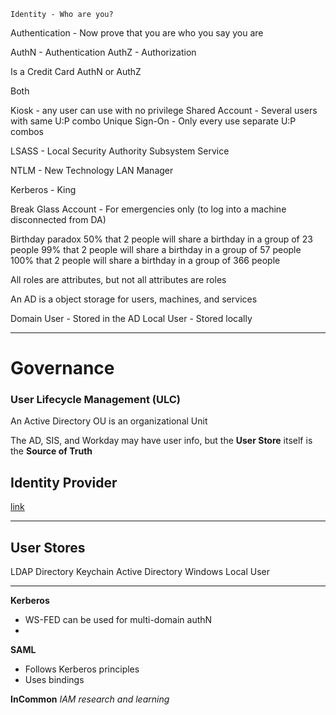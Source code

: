 	Identity - Who are you?
Authentication - Now prove that you are who you say you are

AuthN - Authentication
AuthZ - Authorization

Is a Credit Card AuthN or AuthZ



Both

Kiosk - any user can use with no privilege
Shared Account - Several users with same U:P combo
Unique Sign-On - Only every use separate U:P combos

LSASS - Local Security Authority Subsystem Service

NTLM - New Technology LAN Manager

Kerberos - King

Break Glass Account - For emergencies only (to log into a machine disconnected from DA)

Birthday paradox
50% that 2 people will share a birthday in a group of 23 people
99% that 2 people will share a birthday in a group of 57 people
100% that 2 people will share a birthday in a group of 366 people

All roles are attributes, but not all attributes are roles

An AD is a object storage for users, machines, and services

Domain User - Stored in the AD
Local User - Stored locally

---

# Governance

### User Lifecycle Management (ULC)


An Active Directory OU is an organizational Unit

The AD, SIS, and Workday may have user info, but the **User Store** itself is the **Source of Truth** 

## Identity Provider

[link](http://sp2.westus2.cloudapp.azure.com)

---
## User Stores
LDAP Directory
Keychain
Active Directory
Windows Local User


___
**Kerberos**
- WS-FED can be used for multi-domain authN
- 

**SAML**
- Follows Kerberos principles
- Uses bindings

**InCommon**
*IAM research and learning*

